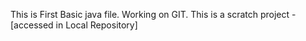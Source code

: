 This is First Basic java file.
Working on GIT.
This is a scratch project -[accessed in Local Repository]